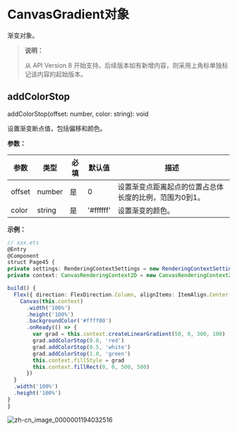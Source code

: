 # CanvasGradient对象

渐变对象。

>  **说明：**
> 
>  从 API Version 8 开始支持。后续版本如有新增内容，则采用上角标单独标记该内容的起始版本。



## addColorStop

addColorStop(offset: number, color: string): void

设置渐变断点值，包括偏移和颜色。


**参数：**

| 参数     | 类型     | 必填   | 默认值       | 描述                           |
| ------ | ------ | ---- | --------- | ---------------------------- |
| offset | number | 是    | 0         | 设置渐变点距离起点的位置占总体长度的比例，范围为0到1。 |
| color  | string | 是    | '#ffffff' | 设置渐变的颜色。                     |


**示例：**

  ```ts
// xxx.ets
@Entry
@Component
struct Page45 {
  private settings: RenderingContextSettings = new RenderingContextSettings(true)
  private context: CanvasRenderingContext2D = new CanvasRenderingContext2D(this.settings)

  build() {
    Flex({ direction: FlexDirection.Column, alignItems: ItemAlign.Center, justifyContent: FlexAlign.Center }) {
      Canvas(this.context)
        .width('100%')
        .height('100%')
        .backgroundColor('#ffff00')
        .onReady(() => {
          var grad = this.context.createLinearGradient(50, 0, 300, 100)
          grad.addColorStop(0.0, 'red')
          grad.addColorStop(0.5, 'white')
          grad.addColorStop(1.0, 'green')
          this.context.fillStyle = grad
          this.context.fillRect(0, 0, 500, 500)
        })
    }
    .width('100%')
    .height('100%')
  }
}
  ```
  ![zh-cn_image_0000001194032516](figures/zh-cn_image_0000001194032516.png)

 
